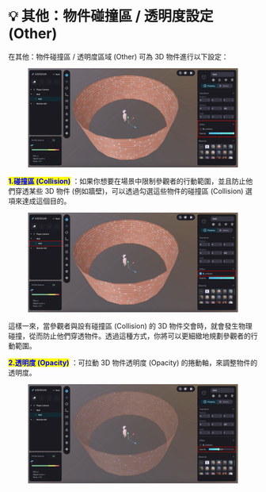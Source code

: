 # 💡 其他：物件碰撞區 / 透明度設定 (Other)

在其他：物件碰撞區 / 透明度區域 (Other) 可為 3D 物件進行以下設定：

<figure><img src="../../../.gitbook/assets/Frame 123.png" alt=""><figcaption></figcaption></figure>



<mark style="color:blue;">**1.碰撞區 (Collision)**</mark> ：如果你想要在場景中限制參觀者的行動範圍，並且防止他們穿透某些 3D 物件 (例如牆壁)，可以透過勾選這些物件的碰撞區 (Collision) 選項來達成這個目的。

<figure><img src="../../../.gitbook/assets/Frame 124.png" alt=""><figcaption></figcaption></figure>

這樣一來，當參觀者與設有碰撞區 (Collision) 的 3D 物件交會時，就會發生物理碰撞，從而防止他們穿透物件。透過這種方式，你將可以更細緻地規劃參觀者的行動範圍。





<mark style="color:blue;">**2.透明度 (Opacity)**</mark> ：可拉動 3D 物件透明度 (Opacity) 的捲動軸，來調整物件的透明度。

<figure><img src="../../../.gitbook/assets/Frame 125.png" alt=""><figcaption></figcaption></figure>
